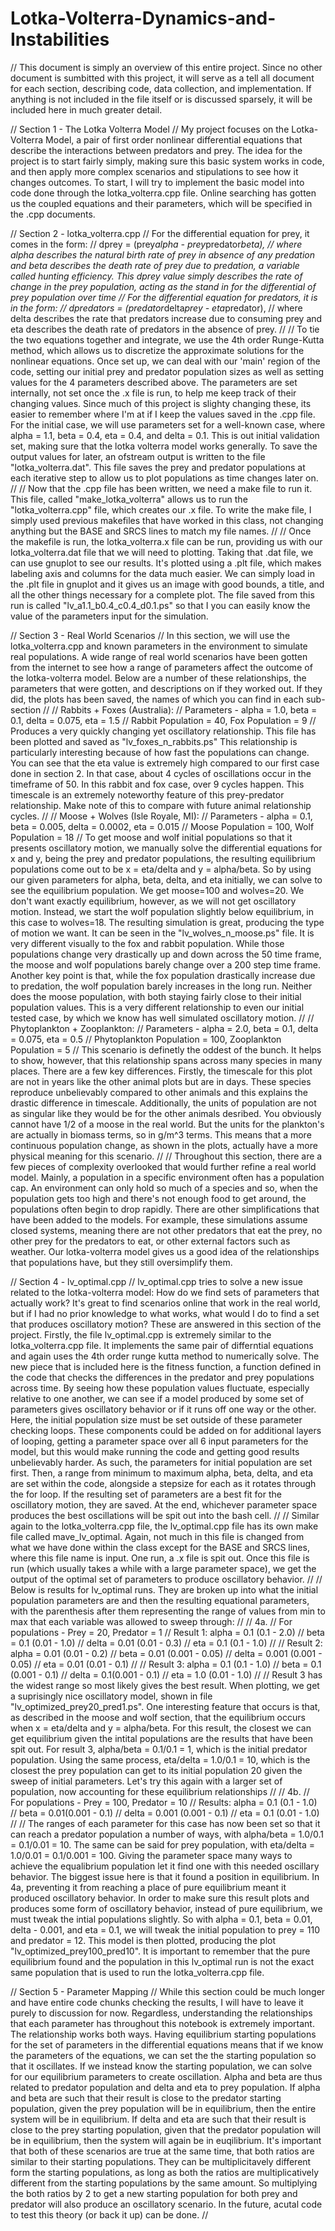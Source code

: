 # Lotka-Volterra-Dynamics-and-Instabilities
// This document is simply an overview of this entire project. Since no other document is sumbitted with this project, it will serve as a tell all document for each section, describing code, data collection, and implementation. If anything is not included in the file itself or is discussed sparsely, it will be included here in much greater detail.


// Section 1 - The Lotka Volterra Model
// My project focuses on the Lotka-Volterra Model, a pair of first order nonlinear differential equations that describe the interactions between predators and prey. The idea for the project is to start fairly simply, making sure this basic system works in code, and then apply more complex scenarios and stipulations to see how it changes outcomes. To start, I will try to implement the basic model into code done through the lotka_volterra.cpp file. Online searching has gotten us the coupled equations and their parameters, which will be specified in the .cpp documents.


// Section 2 - lotka_volterra.cpp
// For the differential equation for prey, it comes in the form:
// dprey = (prey*alpha - prey*predator*beta),
// where alpha describes the natural birth rate of prey in absence of any predation and beta describes the death rate of prey due to predation, a variable called hunting efficiency. This dprey value simply describes the rate of change in the prey population, acting as the stand in for the differential of prey population over time
// For the differential equation for predators, it is in the form:
// dpredators = (predator*delta*prey - eta*predator),
// where delta describes the rate that predators increase due to consuming prey and eta describes the death rate of predators in the absence of prey.
// 
// To tie the two equations together and integrate, we use the 4th order Runge-Kutta method, which allows us to discretize the approximate solutions for the nonlinear equations. Once set up, we can deal with our 'main' region of the code, setting our initial prey and predator population sizes as well as setting values for the 4 parameters described above. The parameters are set internally, not set once the .x file is run, to help me keep track of their changing values. Since much of this project is slighty changing these, its easier to remember where I'm at if I keep the values saved in the .cpp file. For the initial case, we will use parameters set for a well-known case, where alpha = 1.1, beta = 0.4, eta = 0.4, and delta = 0.1. This is out initial validation set, making sure that the lotka volterra model works generally. To save the output values for later, an ofstream output is written to the file "lotka_volterra.dat". This file saves the prey and predator populations at each iterative step to allow us to plot populations as time changes later on.
//
// Now that the .cpp file has been written, we need a make file to run it. This file, called "make_lotka_volterra" allows us to run the "lotka_volterra.cpp" file, which creates our .x file. To write the make file, I simply used previous makefiles that have worked in this class, not changing anything but the BASE and SRCS lines to match my file names.
//
// Once the makefile is run, the lotka_volterra.x file can be run, providing us with our lotka_volterra.dat file that we will need to plotting. Taking that .dat file, we can use gnuplot to see our results. It's plotted using a .plt file, which makes labeling axis and columns for the data much easier. We can simply load in the .plt file in gnuplot and it gives us an image with good bounds, a title, and all the other things necessary for a complete plot. The file saved from this run is called "lv_a1.1_b0.4_c0.4_d0.1.ps" so that I you can easily know the value of the parameters input for the simulation.



// Section 3 - Real World Scenarios
// In this section, we will use the lotka_volterra.cpp and known parameters in the environment to simulate real populations. A wide range of real world scenarios have been gotten from the internet to see how a range of parameters affect the outcome of the lotka-volterra model. Below are a number of these relationships, the parameters that were gotten, and descriptions on if they worked out. If they did, the plots has been saved, the names of which you can find in each sub-section
//
// Rabbits + Foxes (Australia):
// Parameters - alpha = 1.0, beta = 0.1, delta = 0.075, eta = 1.5
//              Rabbit Population = 40, Fox Population = 9
// Produces a very quickly changing yet oscillatory relationship. This file has been plotted and saved as "lv_foxes_n_rabbits.ps" This relationship is particularly interesting because of how fast the populations can change. You can see that the eta value is extremely high compared to our first case done in section 2. In that case, about 4 cycles of oscillations occur in the timeframe of 50. In this rabbit and fox case, over 9 cycles happen. This timescale is an extremely noteworthy feature of this prey-predator relationship. Make note of this to compare with future animal relationship cycles.
//
// Moose + Wolves (Isle Royale, MI):
// Parameters - alpha = 0.1, beta = 0.005, delta = 0.0002, eta = 0.015
//              Moose Population = 100, Wolf Population = 18
// To get moose and wolf initial populations so that it presents oscillatory motion, we manually solve the differential equations for x and y, being the prey and predator populations, the resulting equilibrium populations come out to be x = eta/delta and y = alpha/beta. So by using our given parameters for alpha, beta, delta, and eta initially, we can solve to see the equilibrium population. We get moose=100 and wolves=20. We don't want exactly equilibrium, however, as we will not get oscillatory motion. Instead, we start the wolf population slightly below equilibrium, in this case to wolves=18. The resulting simulation is great, producing the type of motion we want. It can be seen in the "lv_wolves_n_moose.ps" file. It is very different visually to the fox and rabbit population. While those populations change very drastically up and down across the 50 time frame, the moose and wolf populations barely change over a 200 step time frame. Another key point is that, while the fox population drastically increase due to predation, the wolf population barely increases in the long run. Neither does the moose population, with both staying fairly close to their initial population values. This is a very different relationship to even our initial tested case, by which we know has well simulated oscillatory motion.
//
// Phytoplankton + Zooplankton:
// Parameters - alpha = 2.0, beta = 0.1, delta = 0.075, eta = 0.5
//              Phytoplankton Population = 100, Zooplankton Population = 5
// This scenario is definetly the oddest of the bunch. It helps to show, however, that this relationship spans across many species in many places. There are a few key differences. Firstly, the timescale for this plot are not in years like the other animal plots but are in days. These species reproduce unbelievably compared to other animals and this explains the drastic difference in timescale. Additionally, the units of population are not as singular like they would be for the other animals desribed. You obviously cannot have 1/2 of a moose in the real world. But the units for the plankton's are actually in biomass terms, so in g/m^3 terms. This means that a more continuous population change, as shown in the plots, actually have a more physical meaning for this scenario.
//
// Throughout this section, there are a few pieces of complexity overlooked that would further refine a real world model. Mainly, a population in a specific environment often has a population cap. An environment can only hold so much of a species and so, when the population gets too high and there's not enough food to get around, the populations often begin to drop rapidly. There are other simplifications that have been added to the models. For example, these simulations assume closed systems, meaning there are not other predators that eat the prey, no other prey for the predators to eat, or other external factors such as weather. Our lotka-volterra model gives us a good idea of the relationships that populations have, but they still oversimplify them.



// Section 4 - lv_optimal.cpp
// lv_optimal.cpp tries to solve a new issue related to the lotka-volterra model: How do we find sets of parameters that actually work? It's great to find scenarios online that work in the real world, but if I had no prior knowledge to what works, what would I do to find a set that produces oscillatory motion? These are answered in this section of the project. Firstly, the file lv_optimal.cpp is extremely similar to the lotka_volterra.cpp file. It implements the same pair of differntial equations and again uses the 4th order runge kutta method to numerically solve. The new piece that is included here is the fitness function, a function defined in the code that checks the differences in the predator and prey populations across time. By seeing how these population values fluctuate, especially relative to one another, we can see if a model produced by some set of parameters gives oscillatory behavior or if it runs off one way or the other. Here, the initial population size must be set outside of these parameter checking loops. These components could be added on for additional layers of looping, getting a parameter space over all 6 input parameters for the model, but this would make running the code and getting good results unbelievably harder. As such, the parameters for initial population are set first. Then, a range from minimum to maximum alpha, beta, delta, and eta are set within the code, alongside a stepsize for each as it rotates through the for loop. If the resulting set of parameters are a best fit for the oscillatory motion, they are saved. At the end, whichever parameter space produces the best oscillations will be spit out into the bash cell.
//
// Similar again to the lotka_volterra.cpp file, the lv_optimal.cpp file has its own make file called mave_lv_optimal. Again, not much in this file is changed from what we have done within the class except for the BASE and SRCS lines, where this file name is input. One run, a .x file is spit out. Once this file is run (which usually takes a while with a large parameter space), we get the output of the optimal set of parameters to produce oscillatory behavior.
//
// Below is results for lv_optimal runs. They are broken up into what the initial population parameters are and then the resulting equational parameters, with the parenthesis after them representing the range of values from min to max that each variable was allowed to sweep through:
// 
// 4a.
// For populations - Prey = 20, Predator = 1
// Result 1: alpha = 0.1 (0.1 - 2.0)
//           beta = 0.1 (0.01 - 1.0)
//           delta = 0.01 (0.01 - 0.3)
//           eta = 0.1 (0.1 - 1.0)
//
// Result 2: alpha = 0.01 (0.01 - 0.2)
//           beta = 0.01 (0.001 - 0.05)
//           delta = 0.001 (0.001 - 0.05)
//           eta = 0.01 (0.01 - 0.1)
//
// Result 3: alpha = 0.1 (0.1 - 1.0)
//           beta = 0.1 (0.001 - 0.1)
//           delta = 0.1(0.001 - 0.1)
//           eta = 1.0 (0.01 - 1.0)
//
// Result 3 has the widest range so most likely gives the best result. When plotting, we get a suprisingly nice oscillatory model, shown in file "lv_optimized_prey20_pred1.ps". One interesting feature that occurs is that, as described in the moose and wolf section, that the equilibrium occurs when       x = eta/delta and y = alpha/beta. For this result, the closest we can get equilibrium given the intital populations are the results that have been spit out. For result 3, alpha/beta = 0.1/0.1 = 1, which is the initial predator population. Using the same process, eta/delta = 1.0/0.1 = 10, which is the closest the prey population can get to its initial population 20 given the sweep of initial parameters. Let's try this again with a larger set of population, now accounting for these equilibrium relationships
//
// 4b.
// For populations - Prey = 100, Predator = 10
//  Results: alpha = 0.1 (0.1 - 1.0)
//           beta = 0.01(0.001 - 0.1)
//           delta = 0.001 (0.001 - 0.1)
//           eta = 0.1 (0.01 - 1.0)
//
// The ranges of each parameter for this case has now been set so that it can reach a predator population a number of ways, with alpha/beta = 1.0/0.1 = 0.1/0.01 = 10. The same can be said for prey population, with eta/delta = 1.0/0.01 = 0.1/0.001 = 100. Giving the parameter space many ways to achieve the equalibrium population let it find one with this needed oscillary behavior. The biggest issue here is that it found a position in equilibrium. In 4a, preventing it from reaching a place of pure equilibrium meant it produced oscillatory behavior. In order to make sure this result plots and produces some form of oscillatory behavior, instead of pure equilibrium, we must tweak the intial populations slightly. So with alpha = 0.1, beta = 0.01, delta - 0.001, and eta = 0.1, we will tweak the initial population to prey = 110 and predator = 12. This model is then plotted, producing the plot "lv_optimized_prey100_pred10". It is important to remember that the pure equilibrium found and the population in this lv_optimal run is not the exact same population that is used to run the lotka_volterra.cpp file. 



// Section 5 - Parameter Mapping
// While this section could be much longer and have entire code chunks checking the results, I will have to leave it purely to discussion for now. Regardless, understanding the relationships that each parameter has throughout this notebook is extremely important. The relationship works both ways. Having equilibrium starting populations for the set of parameters in the differential equations means that if we know the parameters of the equations, we can set the the starting population so that it oscillates. If we instead know the starting population, we can solve for our equilibrium parameters to create oscillation. Alpha and beta are thus related to predator population and delta and eta to prey population. If alpha and beta are such that their result is close to the predator starting population, given the prey population will be in equilibrium, then the entire system will be in equilibrium. If delta and eta are such that their result is close to the prey starting population, given that the predator population will be in equilibrium, then the system will again be in euqilibrium. It's important that both of these scenarios are true at the same time, that both ratios are similar to their starting populations. They can be multiplicitavely different form the starting populations, as long as both the ratios are multiplicatively different from the starting populations by the same amount. So multiplying the both ratios by 2 to get a new starting population for both prey and predator will also produce an oscillatory scenario. In the future, acutal code to test this theory (or back it up) can be done.
//
